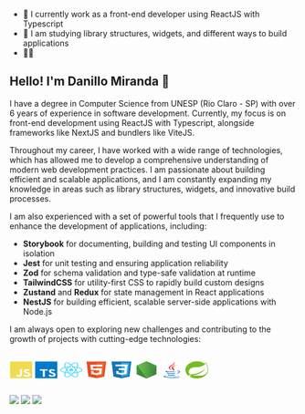 - 🔭 I currently work as a front-end developer using ReactJS with Typescript
- 🌱 I am studying library structures, widgets, and different ways to build applications
- 👷‍♂️

## Hello! I'm Danillo Miranda 👋

I have a degree in Computer Science from UNESP (Rio Claro - SP) with over 6 years of experience in software development. Currently, my focus is on front-end development using ReactJS with Typescript, alongside frameworks like NextJS and bundlers like ViteJS.

Throughout my career, I have worked with a wide range of technologies, which has allowed me to develop a comprehensive understanding of modern web development practices. I am passionate about building efficient and scalable applications, and I am constantly expanding my knowledge in areas such as library structures, widgets, and innovative build processes.

I am also experienced with a set of powerful tools that I frequently use to enhance the development of applications, including:

- **Storybook** for documenting, building and testing UI components in isolation
- **Jest** for unit testing and ensuring application reliability
- **Zod** for schema validation and type-safe validation at runtime
- **TailwindCSS** for utility-first CSS to rapidly build custom designs
- **Zustand** and **Redux** for state management in React applications
- **NestJS** for building efficient, scalable server-side applications with Node.js

I am always open to exploring new challenges and contributing to the growth of projects with cutting-edge technologies:

<div style="display: inline_block"><br>
  <img align="center" alt="Dan-Js" height="30" width="40" src="https://raw.githubusercontent.com/devicons/devicon/master/icons/javascript/javascript-plain.svg">
  <img align="center" alt="Dan-Ts" height="30" width="40" src="https://raw.githubusercontent.com/devicons/devicon/master/icons/typescript/typescript-plain.svg">
  <img align="center" alt="Dan-React" height="30" width="40" src="https://raw.githubusercontent.com/devicons/devicon/master/icons/react/react-original.svg">
  <img align="center" alt="Dan-HTML" height="30" width="40" src="https://raw.githubusercontent.com/devicons/devicon/master/icons/html5/html5-original.svg">
  <img align="center" alt="Dan-CSS" height="30" width="40" src="https://raw.githubusercontent.com/devicons/devicon/master/icons/css3/css3-original.svg">
  <img align="center" alt="Dan-Python" height="30" width="40" src="https://raw.githubusercontent.com/devicons/devicon/master/icons/nodejs/nodejs-original.svg">
  <img align="center" alt="Dan-Java" height="30" width="40" src="https://raw.githubusercontent.com/devicons/devicon/master/icons/java/java-original.svg">
  <img align="center" alt="Dan-SpringBoot" height="30" width="40" src="https://raw.githubusercontent.com/devicons/devicon/master/icons/spring/spring-original.svg">
</div>
  
  ##
 
<div> 
  <a href="https://www.instagram.com/dan.o.boy/" target="_blank"><img src="https://img.shields.io/badge/-Instagram-%23E4405F?style=for-the-badge&logo=instagram&logoColor=white" target="_blank"></a>
  <a href="mailto:danillo.sm89@gmail.com"><img src="https://img.shields.io/badge/-Gmail-%23333?style=for-the-badge&logo=gmail&logoColor=white" target="_blank"></a>
  <a href="https://www.linkedin.com/in/danillo-miranda/" target="_blank"><img src="https://img.shields.io/badge/-LinkedIn-%230077B5?style=for-the-badge&logo=linkedin&logoColor=white" target="_blank"></a> 
</div>
